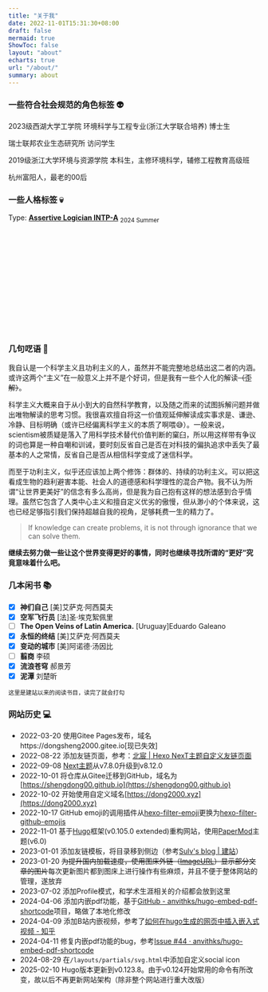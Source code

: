 ```yaml
---
title: "关于我"
date: 2022-11-01T15:31:30+08:00
draft: false
mermaid: true
ShowToc: false
layout: "about"
echarts: true
url: "/about/"
summary: about
---
```




### 一些符合社会规范的角色标签 :alien:

2023级西湖大学工学院 环境科学与工程专业(浙江大学联合培养) 博士生

瑞士联邦农业生态研究所 访问学生

2019级浙江大学环境与资源学院 本科生，主修环境科学，辅修工程教育高级班

杭州富阳人，最老的00后



### 一些人格标签 :skull:

Type: [**Assertive Logician INTP-A**](https://www.16personalities.com/intp-personality)  <sub>2024 Summer</sub>


<!-- 为ECharts准备一个具备大小（宽高）的Dom -->
<div id="main" style="width: auto; height:200px;"></div>
<script type="text/javascript">
    // 基于准备好的dom，初始化echarts实例
    var myChart = echarts.init(document.getElementById('main'));
    // 指定图表的配置项和数据
    var option = {
        // title: {
        //     text: 'Assertive Logician (INTP-A)'
        // },
        tooltip: {},
        yAxis: [
          {
            data: ["Assertive", "Judging","Thinking","Intuitive","Extraverted"],
            axisTick: {show: false},
            axisLine: {show: false},
            axisLabel: {
              textStyle: {fontSize: 16},
            }
          },
          {
            data: ["Turbulent","Prospecting","Feeling","Observant","Introverted"],
            axisTick: {show: false},
            axisLine: {show: false},
            axisLabel: {
              textStyle: {fontSize: 16},
            }
          },
        ],
        xAxis: {show: false},
        grid: {
    	  left: '0',
          right: '0',
          bottom: '0',
          top: '0',
          containLabel: true
        },
        series: [
          {
            data: [
              {value: .61, itemStyle: {color: '#F25E62', borderRadius: 10}},
              {value: .43, itemStyle: {color: 'lightgrey', borderRadius: 10}},
              {value: .56, itemStyle: {color: '#33A474', borderRadius: 10}},
              {value: .66, itemStyle: {color: '#E4AE3A', borderRadius: 10}},
              {value: .21, itemStyle: {color: 'lightgrey', borderRadius: 10}},
            ],
            stack: 'x', type: 'bar', yAxisIndex: 0,  barWidth: '40%',
          },
          {
            data: [
              {value: .39, itemStyle: {color: 'lightgrey', borderRadius: 10}},
              {value: .57, itemStyle: {color: '#88619A', borderRadius: 10}},
              {value: .44, itemStyle: {color: 'lightgrey', borderRadius: 10}},
              {value: .34, itemStyle: {color: 'lightgrey', borderRadius: 10}},
              {value: .79, itemStyle: {color: '#4298B4', borderRadius: 10}},
            ],
            stack: 'x', type: 'bar', yAxisIndex: 1,  barWidth: '40%'
          },
          {
            type: "scatter", symbolSize: 20, 
            data: [
                {value: .61, itemStyle: {color: '#F25E62', borderColor: "white", borderWidth: 2, opacity: 1}},
                {value: .43, itemStyle: {color: '#88619A', borderColor: "white", borderWidth: 2, opacity: 1}},
                {value: .56, itemStyle: {color: '#33A474', borderColor: "white", borderWidth: 2, opacity: 1}},
                {value: .66, itemStyle: {color: '#E4AE3A', borderColor: "white", borderWidth: 2, opacity: 1}},
                {value: .21, itemStyle: {color: '#4298B4', borderColor: "white", borderWidth: 2, opacity: 1}},
            ]
          }
        ]
    };
    // 使用刚指定的配置项和数据显示图表。
    myChart.setOption(option);
</script>


### 几句呓语 :pill:

我自认是一个科学主义且功利主义的人，虽然并不能完整地总结出这二者的内涵。或许这两个“主义”在一般意义上并不是个好词，但是我有一些个人化的解读<s>（歪解）</s>。

科学主义大概来自于从小到大的自然科学教育，以及随之而来的试图拆解问题并做出唯物解读的思考习惯。我很喜欢擅自将这一价值观延伸解读成实事求是、谦逊、冷静、目标明确（或许已经偏离科学主义的本质了啊喂:sweat_smile:）。一般来说，scientism被质疑是落入了用科学技术替代价值判断的窠臼，所以用这样带有争议的词也算是一种自嘲和训诫，要时刻反省自己是否在对科技的偏执追求中丢失了最基本的人之常情，反省自己是否从相信科学变成了迷信科学。

而至于功利主义，似乎还应该加上两个修饰：群体的、持续的功利主义。可以把这看成生物的趋利避害本能、社会人的道德感和科学理性的混合产物。我不认为所谓“让世界更美好”的信念有多么高尚，但是我为自己抱有这样的想法感到合乎情理。虽然它包含了人类中心主义和擅自定义优劣的傲慢，但从渺小的个体来说，这也已经足够指引我们保持超越自我的视角，足够耗费一生的精力了。

> If knowledge can create problems, it is not through ignorance that we can solve them.

**继续去努力做一些让这个世界变得更好的事情​​，同时也继续寻找所谓的“更好”究竟意味着什么吧。**



### 几本闲书 :books:

- [x] **神们自己** [美]艾萨克·阿西莫夫
- [x] **空军飞行员** [法]圣·埃克絮佩里
- [ ] **The Open Veins of Latin America.** [Uruguay]Eduardo Galeano
- [x] **永恒的终结** [美]艾萨克·阿西莫夫
- [x] **变动的城市** [美]阿诺德·汤因比
- [ ] **翦商** 李硕
- [x] **流浪苍穹** 郝景芳
- [x] **泥潭** 刘楚昕

<sub>这里是建站以来的阅读书目，读完了就会打勾</sub>



### 网站历史 :computer:

- 2022-03-20    使用Gitee Pages发布，域名https://dongsheng2000.gitee.io[现已失效]
- 2022-08-22    添加友链页面，参考：[北宸 | Hexo NexT主题自定义友链页面](https://www.liaofuzhan.com/posts/1123041323.html)
- 2022-09-08    [Next主题](https://github.com/next-theme/hexo-theme-next)从v7.8.0升级到v8.12.0
- 2022-10-01    将仓库从Gitee迁移到GitHub，域名为[https://shengdong00.github.io](https://shengdong00.github.io)
- 2022-10-02    开始使用自定义域名[https://dong2000.xyz](https://dong2000.xyz)
- 2022-10-17    GitHub emoji的调用插件从[hexo-filter-emoji](https://github.com/theme-next/hexo-filter-emoji)更换为[hexo-filter-github-emojis](https://github.com/arturi/hexo-filter-github-emojis)
- 2022-11-01    基于[Hugo](https://gohugo.io/)框架(v0.105.0 extended)重构网站，使用[PaperMod](https://github.com/adityatelange/hugo-PaperMod)主题(v6.0)
- 2023-01-01    添加友链模板，将目录移到侧边（参考[Sulv's blog | 建站](https://www.sulvblog.cn/posts/blog/)）
- 2023-01-20    <s>为提升国内加载速度，使用图床外链（[ImageURL](https://www.imgurl.org/)）显示部分文章的图片</s>每次更新图片都到图床上进行操作有些麻烦，并且不便于整体网站的管理，遂放弃
- 2023-07-02    添加Profile模式，和学术生涯相关的介绍都会放到这里
- 2024-04-06    添加内嵌pdf功能，基于[GitHub - anvithks/hugo-embed-pdf-shortcode](https://github.com/anvithks/hugo-embed-pdf-shortcode)项目，略做了本地化修改
- 2024-04-09    添加B站内嵌视频，参考了[如何在hugo生成的网页中插入嵌入式视频 - 知乎](https://zhuanlan.zhihu.com/p/622866669)
- 2024-04-11    修复内嵌pdf功能的bug，参考[Issue #44 · anvithks/hugo-embed-pdf-shortcode](https://github.com/anvithks/hugo-embed-pdf-shortcode/issues/44)
- 2024-08-29    在`/layouts/partials/svg.html`中添加自定义social icon
- 2025-02-10    Hugo版本更新到v0.123.8。由于v0.124开始常用的命令有所改变，故以后不再更新网站架构（除非整个网站进行重大改版）